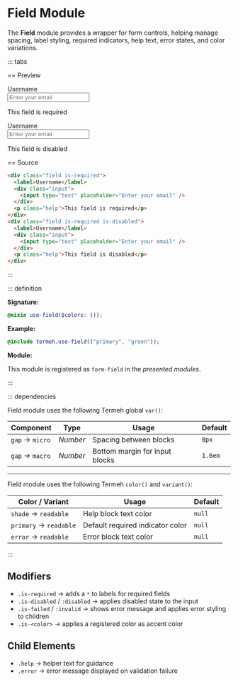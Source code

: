 # Field Module

The **Field** module provides a wrapper for form controls, helping manage spacing, label styling, required indicators, help text, error states, and color variations.

::: tabs

== Preview

<!-- markdownlint-disable MD033 -->
<Preview height="6rem">
  <div class="demo">
    <div class="field is-required">
      <label>Username</label>
      <div class="input">
        <input type="text" placeholder="Enter your email" />
      </div>
      <p class="help">This field is required</p>
    </div>
    <div class="field is-required is-disabled">
      <label>Username</label>
      <div class="input">
        <input type="text" placeholder="Enter your email" />
      </div>
      <p class="help">This field is disabled</p>
    </div>
  </div>
</Preview>
<!-- markdownlint-enable MD033 -->

== Source

```html
<div class="field is-required">
  <label>Username</label>
  <div class="input">
    <input type="text" placeholder="Enter your email" />
  </div>
  <p class="help">This field is required</p>
</div>
<div class="field is-required is-disabled">
  <label>Username</label>
  <div class="input">
    <input type="text" placeholder="Enter your email" />
  </div>
  <p class="help">This field is disabled</p>
</div>
```

:::

::: definition

**Signature:**

```scss
@mixin use-field($colors: ());
```

**Example:**

```scss
@include termeh.use-field(("primary", "green"));
```

**Module:**

This module is registered as `form-field` in the _presented modules_.

:::

::: dependencies

Field module uses the following Termeh global `var()`:

| Component       | Type     | Usage                          | Default |
| --------------- | -------- | ------------------------------ | ------- |
| `gap` → `micro` | _Number_ | Spacing between blocks         | `8px`   |
| `gap` → `macro` | _Number_ | Bottom margin for input blocks | `1.6em` |

---

Field module uses the following Termeh `color()` and `variant()`:

| Color / Variant        | Usage                            | Default |
| ---------------------- | -------------------------------- | ------- |
| `shade` → `readable`   | Help block text color            | `null`  |
| `primary` → `readable` | Default required indicator color | `null`  |
| `error` → `readable`   | Error block text color           | `null`  |

:::

## Modifiers

- `.is-required` → adds a `*` to labels for required fields
- `.is-disabled` / `:disabled` → applies disabled state to the input
- `.is-failed` / `:invalid` → shows error message and applies error styling to children
- `.is-<color>` → applies a registered color as accent color

## Child Elements

- `.help` → helper text for guidance
- `.error` → error message displayed on validation failure
